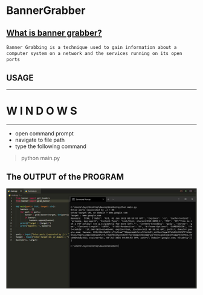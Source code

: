 # BannerGrabber

## [What is banner grabber?](https://en.wikipedia.org/wiki/Banner_grabbing)
    Banner Grabbing is a technique used to gain information about a computer system on a network and the services running on its open ports


## USAGE

-----------------------------------
#       W I N D O W S
-----------------------------------
- open command prompt
- navigate to  file path
- type the following command
>python main.py <br/>



## The OUTPUT of the PROGRAM

![Screenshot](./output.JPG)
